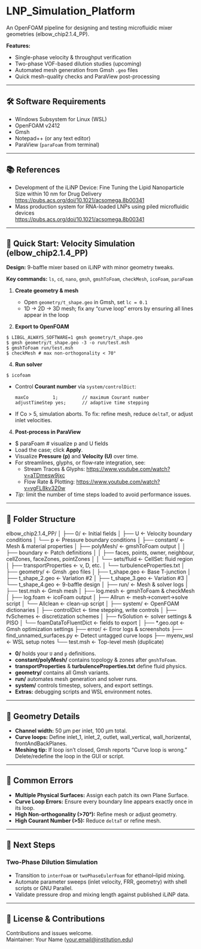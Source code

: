 # LNP_Simulation_Platform

An OpenFOAM pipeline for designing and testing microfluidic mixer geometries (elbow_chip2.1.4_PP).  

**Features:**  
- Single-phase velocity & throughput verification  
- Two-phase VOF-based dilution studies (upcoming)  
- Automated mesh generation from Gmsh `.geo` files  
- Quick mesh-quality checks and ParaView post-processing  

---

## 🛠 Software Requirements

- Windows Subsystem for Linux (WSL)  
- OpenFOAM v2412  
- Gmsh  
- Notepad++ (or any text editor)  
- ParaView (`paraFoam` from terminal)  

---

## 📚 References

- Development of the iLiNP Device: Fine Tuning the Lipid Nanoparticle Size within 10 nm for Drug Delivery  
  https://pubs.acs.org/doi/10.1021/acsomega.8b00341  
- Mass production system for RNA-loaded LNPs using piled microfluidic devices  
  https://pubs.acs.org/doi/10.1021/acsomega.8b00341  

---

## 🏁 Quick Start: Velocity Simulation (elbow_chip2.1.4_PP)

**Design:** 9-baffle mixer based on iLiNP with minor geometry tweaks.  

**Key commands:** `ls`, `cd`, `nano`, `gmsh`, `gmshToFoam`, `checkMesh`, `icoFoam`, `paraFoam`

1. **Create geometry & mesh**  
   - Open `geometry/t_shape.geo` in Gmsh, set `lc = 0.1`  
   - 1D → 2D → 3D mesh; fix any “curve loop” errors by ensuring all lines appear in the loop
     
2. **Export to OpenFOAM**
```
$ LIBGL_ALWAYS_SOFTWARE=1 gmsh geometry/t_shape.geo
$ gmsh geometry/t_shape.geo -3 -o run/test.msh
$ gmshToFoam run/test.msh
$ checkMesh # max non-orthogonality < 70°
```

4. **Run solver**  
```
$ icofoam
```
- Control **Courant number** via `system/controlDict`:  
  ```
  maxCo         1;         // maximum Courant number
  adjustTimeStep yes;      // adaptive time stepping
  ```
- If Co > 5, simulation aborts. To fix: refine mesh, reduce `deltaT`, or adjust inlet velocities.

4. **Post-process in ParaView**  
- $ paraFoam # visualize p and U fields
- Load the case; click **Apply**.  
- Visualize **Pressure (p)** and **Velocity (U)** over time.  
- For streamlines, glyphs, or flow‐rate integration, see:  
  - Stream Traces & Glyphs: https://www.youtube.com/watch?v=aTDmesw9jxc  
  - Flow Rate & Plotting: https://www.youtube.com/watch?v=vgFL8kv320w  
- *Tip:* limit the number of time steps loaded to avoid performance issues.

---

## 📁 Folder Structure

elbow_chip2.1.4_PP/
│
├── 0/ ← Initial fields
│ ├── U ← Velocity boundary conditions
│ └── p ← Pressure boundary conditions
│
├── constant/ ← Mesh & material properties
│ ├── polyMesh/ ← gmshToFoam output
│ │ ├── boundary ← Patch definitions
│ │ ├── faces, points, owner, neighbour, cellZones, faceZones, pointZones
│ │ └── sets/fluid ← CellSet: fluid region
│ ├── transportProperties ← ν, D, etc.
│ └── turbulenceProperties.txt
│
├── geometry/ ← Gmsh .geo files
│ ├── t_shape.geo ← Base T-junction
│ ├── t_shape_2.geo ← Variation #2
│ ├── t_shape_3.geo ← Variation #3
│ └── t_shape_4.geo ← 9-baffle design
│
├── run/ ← Mesh & solver logs
│ ├── test.msh ← Gmsh mesh
│ ├── log.mesh ← gmshToFoam & checkMesh
│ ├── log.foam ← icoFoam output
│ ├── Allrun ← mesh→convert→solve script
│ └── Allclean ← clean-up script
│
├── system/ ← OpenFOAM dictionaries
│ ├── controlDict ← time stepping, write controls
│ ├── fvSchemes ← discretization schemes
│ ├── fvSolution ← solver settings & PISO
│ └── foamDataToFluentDict ← fields to export
│
├── *.geo.opt ← Gmsh optimization settings
├── error/ ← Error logs & screenshots
├── find_unnamed_surfaces.py ← Detect untagged curve loops
├── myenv_wsl ← WSL setup notes
└── test.msh ← Top-level mesh (duplicate)



- **0/** holds your `U` and `p` definitions.  
- **constant/polyMesh/** contains topology & zones after `gmshToFoam`.  
- **transportProperties** & **turbulenceProperties.txt** define fluid physics.  
- **geometry/** contains all Gmsh variants.  
- **run/** automates mesh generation and solver runs.  
- **system/** controls timestep, solvers, and export settings.  
- **Extras:** debugging scripts and WSL environment notes.

---

## 📐 Geometry Details

- **Channel width:** 50 µm per inlet, 100 µm total.  
- **Curve loops:** Define inlet_1, inlet_2, outlet, wall_vertical, wall_horizental, frontAndBackPlanes.  
- **Meshing tip:** If loop isn’t closed, Gmsh reports “Curve loop is wrong.” Delete/redefine the loop in the GUI or script.

---

## 🚧 Common Errors

- **Multiple Physical Surfaces:** Assign each patch its own Plane Surface.  
- **Curve Loop Errors:** Ensure every boundary line appears exactly once in its loop.  
- **High Non-orthogonality (>70°):** Refine mesh or adjust geometry.  
- **High Courant Number (>5):** Reduce `deltaT` or refine mesh.

---

## 🔮 Next Steps

### Two-Phase Dilution Simulation

- Transition to `interFoam` or `twoPhaseEulerFoam` for ethanol–lipid mixing.  
- Automate parameter sweeps (inlet velocity, FRR, geometry) with shell scripts or GNU Parallel.  
- Validate pressure drop and mixing length against published iLiNP data.

---

## 📝 License & Contributions

Contributions and issues welcome.  
Maintainer: Your Name (<your.email@institution.edu>)  


